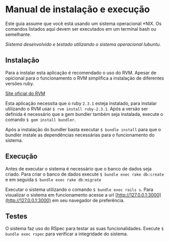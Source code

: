 # Manual de instalação e execução
Este guia assume que você está usando um sistema operacional \*NIX.
Os comandos listados aqui devem ser executados em um terminal bash
ou semelhante.

*Sistema desenvolvido e testado utilizando 
o sistema operacional lubuntu.*

## Instalação

Para a instalar esta aplicação é recomendado o uso do RVM. 
Apesar de opicional para o funcionamento o RVM simplifica a 
instalação de diferentes versões ruby.

[Site oficial do RVM](http://rvm.io)

Esta aplicação necessita que o ruby `2.3.1` esteja instalado, 
para instalar utilizando o RVM usar `$ rvm install ruby-2.3.1`. 
Após a versão ser definida é necessário que a gem bundler também 
seja instalada, execute o comando `$ gem install bundler`.

Após a instalação do bundler basta executar `$ bundle install`
para que o bundler instale as dependências necessárias para o 
funcionamento do sistema.

## Execução

Antes de executar o sistema é necessário que o banco de dados seja criado. 
Para criar o banco de dados execute `$ bundle exec rake db:create` 
e em seguida `$ bundle exec rake db:migrate`

Executar o sistema utilizando o comando `$ bundle exec rails s`. 
Para visualizar o sistema em funcionamento acesse a url [http://127.0.0.1:3000](http://127.0.0.1:3000)
em seu navegador de preferência.

## Testes

O sistema faz uso do RSpec para testar as suas funcionalidades.
Execute `$ bundle exec rspec` para verificar a integridade do
sistema.
